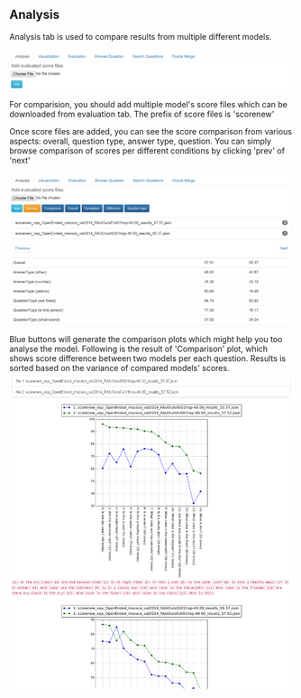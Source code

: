 ## Analysis
Analysis tab is used to compare results from multiple different models.

![analysis default](/assets/analysis_default.png)

For comparision, you should add multiple model's score files which can be downloaded from evaluation tab.
The prefix of score files is 'scorenew'

Once score files are added, you can see the score comparison from various aspects:
overall, question type, answer type, question.
You can simply browse comparison of scores per different conditions by clicking 'prev' of 'next'

![score comparison 1](/assets/score_comparison1.png)

Blue buttons will generate the comparison plots which might help you too analyse the model.
Following is the result of 'Comparison' plot, which shows score difference between two models per each question.
Results is sorted based on the variance of compared models' scores.
![comparison plot](/assets/comparison_plot.png)
